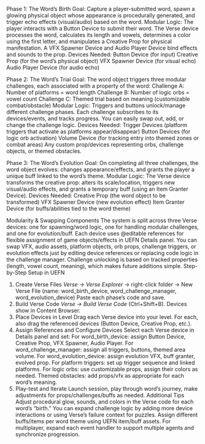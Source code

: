 Phase 1: The Word’s Birth
Goal: Capture a player-submitted word, spawn a glowing physical object whose appearance is procedurally generated, and trigger echo effects (visual/audio) based on the word. Modular Logic:
The player interacts with a Button Device to submit their word.
The Verse device processes the word, calculates its length and vowels, determines a color using the first letter, and manipulates a Creative Prop for physical manifestation.
A VFX Spawner Device and Audio Player Device bind effects and sounds to the prop.
Devices Needed:
Button Device (for input)
Creative Prop (for the word’s physical object)
VFX Spawner Device (for visual echo)
Audio Player Device (for audio echo)

Phase 2: The Word’s Trial
Goal: The word object triggers three modular challenges, each associated with a property of the word:
Challenge A: Number of platforms = word length
Challenge B: Number of logic orbs = vowel count
Challenge C: Themed trial based on meaning (customizable combat/obstacle)
Modular Logic:
Triggers and buttons unlock/manage different challenge phases.
Each challenge subscribes to its devices/events, and tracks progress.
You can easily swap out, add, or change the challenge logic.
Devices Needed:
Trigger Devices (platform triggers that activate as platforms appear/disappear)
Button Devices (for logic orb activation)
Volume Device (for tracking entry into themed zones or combat areas)
Any custom prop/devices representing orbs, challenge objects, or themed obstacles.

Phase 3: The Word’s Evolution
Goal: On completing all three challenges, the word object evolves: changes appearance/effects, and grants the player a unique buff linked to the word’s theme. Modular Logic:
The Verse device transforms the creative prop: alters its scale/location, triggers new visual/audio effects, and grants a temporary buff (using an Item Granter Device).
Devices Needed:
Creative Prop (the word object to be transformed)
VFX Spawner Device (new evolution effect)
Item Granter Device (for buffs/abilities tied to the word theme)

Modularity & Swapping Components
The system is split across three Verse devices: one for spawning/word logic, one for handling modular challenges, and one for evolution/buff.
Each device uses @editable references for flexible assignment of game objects/effects in UEFN Details panel.
You can swap VFX, audio assets, platform objects, orb props, challenge triggers, or evolution effects just by editing device references or replacing code logic in the challenge manager.
Challenge unlocking is based on tracked properties (length, vowel count, meaning), which makes future additions simple.
Step-by-Step Setup in UEFN
1. Create Verse Files
*Verse → Verse Explorer* → right-click folder → New Verse File (name: word_birth_device, word_challenge_manager, word_evolution_device)
Paste each phase’s code and save.
2. Build Verse Code
*Verse → Build Verse Code* (Ctrl+Shift+B). Devices show in Content Browser.
3. Place Devices in Level
Drag each Verse device into your level.
For each, also drag the referenced devices (Button Device, Creative Prop, etc.).
4. Assign References and Configure Devices
Select each Verse device in Details panel and set:
For word_birth_device: assign Button Device, Creative Prop, VFX Spawner, Audio Player.
For word_challenge_manager: assign all triggers, buttons, themed area volume.
For word_evolution_device: assign evolution VFX, buff granter, evolved prop.
For platform triggers: set up trigger sequence and linked platforms.
For logic orbs: use customizable props, assign their colors as needed.
Themed obstacles: add props/vfx as appropriate for each word’s meaning.
5. Play-test and Iterate
Launch session, play through word’s journey, make adjustments for props/challenges/buffs as needed.
Additional Tips
Adjust procedural glow, sounds, and colors in the Verse code for each word’s “birth.”
You can expand challenge logic by adding more device interactions or using Verse’s failure context for puzzles.
Assign different buffs/items per word theme using UEFN item/buff assets.
For multiplayer, expand each event handler to support multiple agents and synchronize progression.